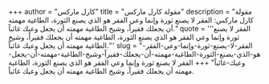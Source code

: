 +++
author = "كارل ماركس"
title = "مقولة كارل ماركس"
description = "مقولة كارل ماركس: الفقر لا يصنع ثورة وإنما وعي الفقر هو الذي يصنع الثورة، الطاغية مهمته أن يجعلك فقيراً، وشيخ الطاغية مهمته أن يجعل وعيك غائباً."
quote = '''الفقر لا يصنع ثورة وإنما وعي الفقر هو الذي يصنع الثورة، الطاغية مهمته أن يجعلك فقيراً، وشيخ الطاغية مهمته أن يجعل وعيك غائباً.''' 
slug = "الفقر-لا-يصنع-ثورة-وإنما-وعي-الفقر-هو-الذي-يصنع-الثورة-الطاغية-مهمته-أن-يجعلك-فقيراً-وشيخ-الطاغية-مهمته-أن-يجعل-وعيك-غائباً"
+++
الفقر لا يصنع ثورة وإنما وعي الفقر هو الذي يصنع الثورة، الطاغية مهمته أن يجعلك فقيراً، وشيخ الطاغية مهمته أن يجعل وعيك غائباً.
